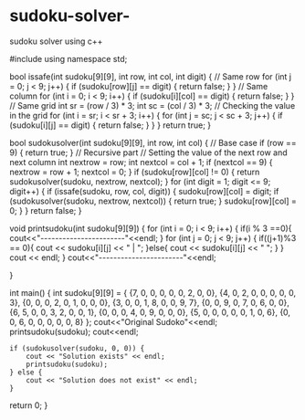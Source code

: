 # sudoku-solver-
sudoku solver using c++

#include <iostream>
using namespace std;

bool issafe(int sudoku[9][9], int row, int col, int digit) {
    // Same row
    for (int j = 0; j < 9; j++) {
        if (sudoku[row][j] == digit) {
            return false;
        }
    }
    // Same column
    for (int i = 0; i < 9; i++) {
        if (sudoku[i][col] == digit) {
            return false;
        }
    }
    // Same grid
    int sr = (row / 3) * 3;
    int sc = (col / 3) * 3;
    // Checking the value in the grid
    for (int i = sr; i < sr + 3; i++) {
        for (int j = sc; j < sc + 3; j++) {
            if (sudoku[i][j] == digit) {
                return false;
            }
        }
    }
    return true;
}

bool sudokusolver(int sudoku[9][9], int row, int col) {
    // Base case
    if (row == 9) {
        return true;
    }
    // Recursive part
    // Setting the value of the next row and next column
    int nextrow = row;
    int nextcol = col + 1;
    if (nextcol == 9) {
        nextrow = row + 1;
        nextcol = 0;
    }
    if (sudoku[row][col] != 0) {
        return sudokusolver(sudoku, nextrow, nextcol);
    }
    for (int digit = 1; digit <= 9; digit++) {
        if (issafe(sudoku, row, col, digit)) {
            sudoku[row][col] = digit;
            if (sudokusolver(sudoku, nextrow, nextcol)) {
                return true;
            }
            sudoku[row][col] = 0;
        }
    }
    return false;
}

void printsudoku(int sudoku[9][9]) {
    for (int i = 0; i < 9; i++) {
        if(i % 3 ==0){
            cout<<"-----------------------"<<endl;
        }
        for (int j = 0; j < 9; j++) {
            if((j+1)%3 == 0){
                cout << sudoku[i][j] << " | ";
            }else{
                cout << sudoku[i][j] << " ";
            }
        }
        cout << endl;
    }
    cout<<"-----------------------"<<endl;

}

int main() {
    int sudoku[9][9] = {
        {7, 0, 0, 0, 0, 0, 2, 0, 0},
        {4, 0, 2, 0, 0, 0, 0, 0, 3},
        {0, 0, 0, 2, 0, 1, 0, 0, 0},
        {3, 0, 0, 1, 8, 0, 0, 9, 7},
        {0, 0, 9, 0, 7, 0, 6, 0, 0},
        {6, 5, 0, 0, 3, 2, 0, 0, 1},
        {0, 0, 0, 4, 0, 9, 0, 0, 0},
        {5, 0, 0, 0, 0, 0, 1, 0, 6},
        {0, 0, 6, 0, 0, 0, 0, 0, 8}
    };
    cout<<"Original Sudoko"<<endl;
    printsudoku(sudoku);
    cout<<endl;

    if (sudokusolver(sudoku, 0, 0)) {
        cout << "Solution exists" << endl;
        printsudoku(sudoku);
    } else {
        cout << "Solution does not exist" << endl;
    }

return 0;
}
